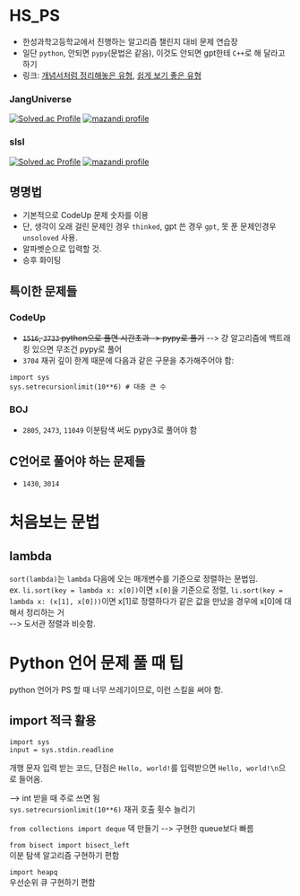 # HS_PS
- 한성과학고등학교에서 진행하는 알고리즘 챌린지 대비 문제 연습장
- 일단 `python`, 안되면 `pypy`(문법은 같음), 이것도 안되면 gpt한테 `C++`로 해 달라고 하기
- 링크: [개념서처럼 정리해놓은 유형](https://00ad-8e71-00ff-055d.tistory.com/), [쉽게 보기 좋은 유형](https://blog.naver.com/kks227)
   
### JangUniverse
[![Solved.ac Profile](http://mazassumnida.wtf/api/v2/generate_badge?boj=janguniverse)](https://solved.ac/profile/janguniverse)
[![mazandi profile](http://mazandi.herokuapp.com/api?handle=janguniverse&theme=dark)](https://solved.ac/profile/janguniverse)

### slsl 
[![Solved.ac Profile](http://mazassumnida.wtf/api/v2/generate_badge?boj=djsiui12)](https://solved.ac/profile/djsiui12)
[![mazandi profile](http://mazandi.herokuapp.com/api?handle=djsiui12&theme=dark)](https://solved.ac/profile/djsiui12)

## 명명법
- 기본적으로 CodeUp 문제 숫자를 이용
- 단, 생각이 오래 걸린 문제인 경우 `thinked`, gpt 쓴 경우 `gpt`, 못 푼 문제인경우 `unsoloved` 사용.
- 알파벳순으로 입력할 것.
- 승후 화이팅


## 특이한 문제들
### CodeUp
- ~~`1516`, `3733` python으로 풀면 시간초과 -> pypy로 풀기~~ --> 걍 알고리즘에 백트래킹 있으면 무조건 pypy로 풀어
- `3704` 재귀 깊이 한계 때문에 다음과 같은 구문을 추가해주어야 함:
```
import sys
sys.setrecursionlimit(10**6) # 대충 큰 수
```

### BOJ
- `2805`, `2473`, `11049` 이분탐색 써도 pypy3로 풀어야 함

## C언어로 풀어야 하는 문제들
- `1430`, `3014`

# 처음보는 문법
## lambda
`sort(lambda)`는 `lambda` 다음에 오는 매개변수를 기준으로 정렬하는 문법임.  
ex. `li.sort(key = lambda x: x[0])`이면 `x[0]`을 기준으로 정렬, `li.sort(key = lambda x: (x[1], x[0]))`이면 x[1]로 정렬하다가 같은 값을 만났을 경우에 x[0]에 대해서 정리하는 거  
--> 도서관 정렬과 비슷함.

# Python 언어 문제 풀 때 팁  
python 언어가 PS 할 때 너무 쓰레기이므로, 이런 스킬을 써야 함.

## import 적극 활용
```
import sys  
input = sys.stdin.readline
```
개행 문자 입력 받는 코드, 단점은 ``Hello, world!``를 입력받으면 ``Hello, world!\n``으로 들어옴.  

--> int 받을 때 주로 쓰면 됨  
``sys.setrecursionlimit(10**6)``
재귀 호출 횟수 늘리기  

``from collections import deque``
덱 만들기 --> 구현한 queue보다 빠름

``from bisect import bisect_left``  
이분 탐색 알고리즘 구현하기 편함 

``import heapq``  
우선순위 큐 구현하기 편함 